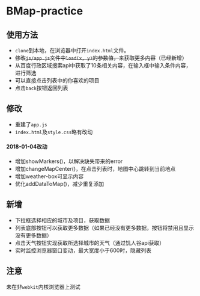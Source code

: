 # BMap-practice

## 使用方法
* `clone`到本地，在浏览器中打开`index.html`文件。
* ~~修改`js/app.js`文件中`load(x, y)`的参数值，来获取更多内容~~（已经新增）
* 从百度行政区域搜索api中获取了10条相关内容，在输入框中输入条件内容，进行筛选
* 可以直接点击列表中的你喜欢的项目
* 点击`back`按钮返回列表

## 修改
* 重建了`app.js`
* `index.html`及`style.css`略有改动
#### 2018-01-04改动
* 增加showMarkers()，以解决缺失带来的error
* 增加changeMapCenter()，在点击列表时，地图中心跳转到当前地点
* 增加weather-box可显示内容
* 优化addDataToMap()，减少重复添加

## 新增
* 下拉框选择相应的城市及项目，获取数据
* 列表底部按钮可以获取更多数据（如果已经没有更多数据，按钮将禁用且显示没有更多数据）
* 点击天气按钮实现获取所选择城市的天气（通过饥人谷api获取）
* 实时监控浏览器窗口变动，最大宽度小于600时，隐藏列表

## 注意
未在非`webkit`内核浏览器上测试
